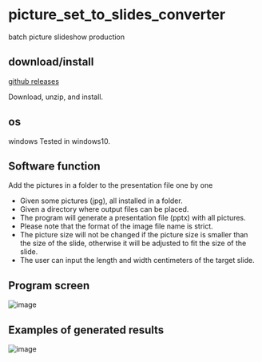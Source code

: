 # picture_set_to_slides_converter
batch picture slideshow production

## download/install

[github releases](https://github.com/andythebreaker/picture_set_to_slides_converter/releases/tag/1.0.0)

Download, unzip, and install.

## os

windows
Tested in windows10.

## Software function

Add the pictures in a folder to the presentation file one by one

- Given some pictures (jpg), all installed in a folder.
- Given a directory where output files can be placed.
- The program will generate a presentation file (pptx) with all pictures.
- Please note that the format of the image file name is strict.
- The picture size will not be changed if the picture size is smaller than the size of the slide, otherwise it will be adjusted to fit the size of the slide.
- The user can input the length and width centimeters of the target slide.

## Program screen

![image](https://user-images.githubusercontent.com/43373581/120037758-b7d5b300-c034-11eb-8146-8257aa3a1102.png)

## Examples of generated results

![image](https://user-images.githubusercontent.com/43373581/120037867-e489ca80-c034-11eb-98cf-8ad7db8dec35.png)
